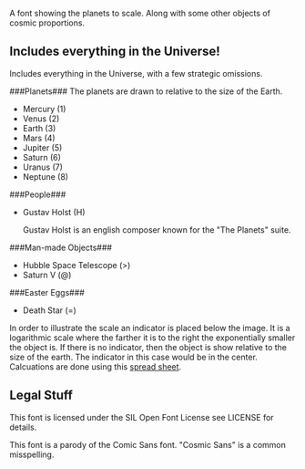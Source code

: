 A font showing the planets to scale.  Along with some other objects of cosmic proportions.

Includes everything in the Universe!
------------------------------------

Includes everything in the Universe, with a few strategic omissions.  

###Planets###
The planets are drawn to relative to the size of the Earth. 

*	Mercury (1)
*	Venus (2)
*	Earth (3)
*	Mars (4)
*	Jupiter (5)
*	Saturn (6)
*	Uranus (7)
*	Neptune (8)

###People###

*	Gustav Holst (H)
	  
	Gustav Holst is an english composer known for the "The Planets" suite.
	
###Man-made Objects###

*	Hubble Space Telescope (>)
*	Saturn V (@)
		
###Easter Eggs###

*	Death Star (=)


In order to illustrate the scale an indicator is placed below the image.  It is a logarithmic scale where the farther it is to the right the exponentially smaller the object is.  If there is no indicator, then the object is show relative to the size of the earth.  The indicator in this case would be in the center.  Calcuations are done using this [spread sheet](http://spreadsheets.google.com/pub?key=r9XiKwkHRn0jsGAae5q5aKA&output=html).

Legal Stuff
-----------
This font is licensed under the SIL Open Font License see LICENSE for details.

This font is a parody of the Comic Sans font.  "Cosmic Sans" is a common misspelling.